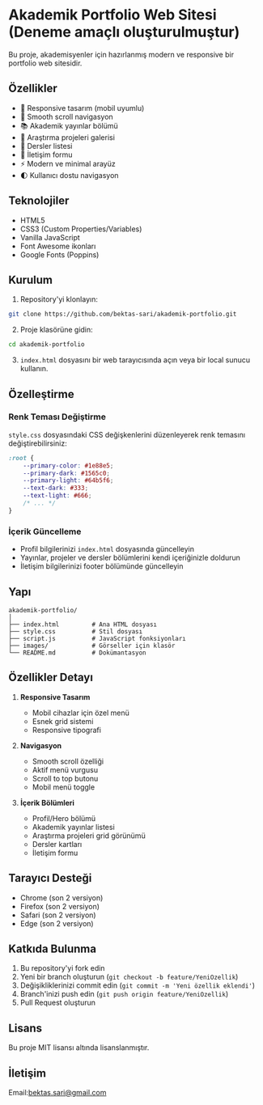 # Akademik Portfolio Web Sitesi (Deneme amaçlı oluşturulmuştur)

Bu proje, akademisyenler için hazırlanmış modern ve responsive bir portfolio web sitesidir.

## Özellikler

- 📱 Responsive tasarım (mobil uyumlu)
- 🎯 Smooth scroll navigasyon
- 📚 Akademik yayınlar bölümü
- 🔬 Araştırma projeleri galerisi
- 📖 Dersler listesi
- 📧 İletişim formu
- ⚡ Modern ve minimal arayüz
- 🌓 Kullanıcı dostu navigasyon

## Teknolojiler

- HTML5
- CSS3 (Custom Properties/Variables)
- Vanilla JavaScript
- Font Awesome ikonları
- Google Fonts (Poppins)

## Kurulum

1. Repository'yi klonlayın:
```bash
git clone https://github.com/bektas-sari/akademik-portfolio.git
```

2. Proje klasörüne gidin:
```bash
cd akademik-portfolio
```

3. `index.html` dosyasını bir web tarayıcısında açın veya bir local sunucu kullanın.

## Özelleştirme

### Renk Teması Değiştirme
`style.css` dosyasındaki CSS değişkenlerini düzenleyerek renk temasını değiştirebilirsiniz:

```css
:root {
    --primary-color: #1e88e5;
    --primary-dark: #1565c0;
    --primary-light: #64b5f6;
    --text-dark: #333;
    --text-light: #666;
    /* ... */
}
```

### İçerik Güncelleme
- Profil bilgilerinizi `index.html` dosyasında güncelleyin
- Yayınlar, projeler ve dersler bölümlerini kendi içeriğinizle doldurun
- İletişim bilgilerinizi footer bölümünde güncelleyin

## Yapı

```
akademik-portfolio/
│
├── index.html         # Ana HTML dosyası
├── style.css          # Stil dosyası
├── script.js          # JavaScript fonksiyonları
├── images/            # Görseller için klasör
└── README.md          # Dokümantasyon
```

## Özellikler Detayı

1. **Responsive Tasarım**
   - Mobil cihazlar için özel menü
   - Esnek grid sistemi
   - Responsive tipografi

2. **Navigasyon**
   - Smooth scroll özelliği
   - Aktif menü vurgusu
   - Scroll to top butonu
   - Mobil menü toggle

3. **İçerik Bölümleri**
   - Profil/Hero bölümü
   - Akademik yayınlar listesi
   - Araştırma projeleri grid görünümü
   - Dersler kartları
   - İletişim formu

## Tarayıcı Desteği

- Chrome (son 2 versiyon)
- Firefox (son 2 versiyon)
- Safari (son 2 versiyon)
- Edge (son 2 versiyon)

## Katkıda Bulunma

1. Bu repository'yi fork edin
2. Yeni bir branch oluşturun (`git checkout -b feature/YeniOzellik`)
3. Değişikliklerinizi commit edin (`git commit -m 'Yeni özellik eklendi'`)
4. Branch'inizi push edin (`git push origin feature/YeniOzellik`)
5. Pull Request oluşturun

## Lisans

Bu proje MIT lisansı altında lisanslanmıştır. 

## İletişim

Email:bektas.sari@gmail.com
